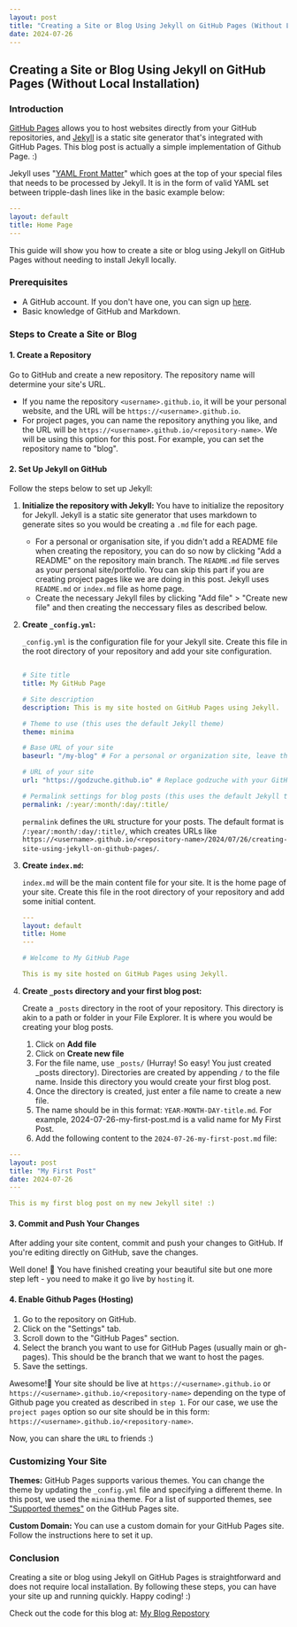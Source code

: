 ```yaml
---
layout: post
title: "Creating a Site or Blog Using Jekyll on GitHub Pages (Without Local Installation)"
date: 2024-07-26
---
```


## Creating a Site or Blog Using Jekyll on GitHub Pages (Without Local Installation)

### Introduction

[GitHub Pages](https://pages.github.com/) allows you to host websites directly from your GitHub repositories, and [Jekyll](https://jekyllrb.com/) is a static site generator that's integrated with GitHub Pages. This blog post is actually a simple implementation of Github Page. :)

Jekyll uses "[YAML Front Matter](https://jekyllrb.com/docs/front-matter/)" which goes at the top of your special files that needs to be processed by Jekyll. It is in the form of valid YAML set between tripple-dash lines like in the basic example below:

```yml
---
layout: default
title: Home Page
---
```

This guide will show you how to create a site or blog using Jekyll on GitHub Pages without needing to install Jekyll locally.

### Prerequisites

- A GitHub account. If you don't have one, you can sign up [here](https://github.com/join).
- Basic knowledge of GitHub and Markdown.

### Steps to Create a Site or Blog

#### 1. Create a Repository

Go to GitHub and create a new repository. The repository name will determine your site's URL.
- If you name the repository `<username>.github.io`, it will be your personal website, and the URL will be `https://<username>.github.io`.
- For project pages, you can name the repository anything you like, and the URL will be `https://<username>.github.io/<repository-name>`. We will be using this option for this post.
For example, you can set the repository name to "blog".

#### 2. Set Up Jekyll on GitHub

Follow the steps below to set up Jekyll:

1. **Initialize the repository with Jekyll:**
You have to initialize the repository for Jekyll. Jekyll is a static site generator that uses markdown to generate sites so you would be creating a `.md` file for each page.

   - For a personal or organisation site, if you didn't add a README file when creating the repository, you can do so now by clicking "Add a README" on the repository main branch. The `README.md` file serves as your personal site/portfolio. You can skip this part if you are creating project pages like we are doing in this post. Jekyll uses `README.md` or `index.md` file as home page.
   - Create the necessary Jekyll files by clicking "Add file" > "Create new file" and then creating the neccessary files as described below.


2. **Create `_config.yml`:**
   
   `_config.yml` is the configuration file for your Jekyll site. Create this file in the root directory of your repository and add your site configuration.

     ```yml

     # Site title
     title: My GitHub Page

     # Site description
     description: This is my site hosted on GitHub Pages using Jekyll.

     # Theme to use (this uses the default Jekyll theme)
     theme: minima
     
     # Base URL of your site
     baseurl: "/my-blog" # For a personal or organization site, leave this blank - `baseurl: ""`. For a project site, set this to your "/<repository-name>"

     # URL of your site
     url: "https://godzuche.github.io" # Replace godzuche with your GitHub username

     # Permalink settings for blog posts (this uses the default Jekyll theme)
     permalink: /:year/:month/:day/:title/
     ```

   `permalink` defines the `URL` structure for your posts. The default format is `/:year/:month/:day/:title/`,
   which creates URLs like `https://<username>.github.io/<repository-name>/2024/07/26/creating-site-using-jekyll-on-github-pages/`.

4. **Create `index.md`:**
   
   `index.md` will be the main content file for your site. It is the home page of your site.
    Create this file in the root directory of your repository and add some initial content.

   ```yml
   ---
   layout: default
   title: Home
   ---

   # Welcome to My GitHub Page

   This is my site hosted on GitHub Pages using Jekyll.
   ```

6. **Create `_posts` directory and your first blog post:**

   Create a `_posts` directory in the root of your repository. This directory is akin to a path or folder in your File Explorer. It is where you would be creating your blog posts.
   
   1. Click on **Add file**
   2. Click on **Create new file**
   3. For the file name, use `_posts/` (Hurray! So easy! You just created _posts directory). Directories are created by appending `/` to the file name. Inside this directory you would create your first blog post.
   4. Once the directory is created, just enter a file name to create a new file.
   5. The name should be in this format: `YEAR-MONTH-DAY-title.md`. For example, 2024-07-26-my-first-post.md is a valid name for My First Post.
   6. Add the following content to the `2024-07-26-my-first-post.md` file:


```yml
---
layout: post
title: "My First Post"
date: 2024-07-26
---

This is my first blog post on my new Jekyll site! :)
```

#### 3. Commit and Push Your Changes

After adding your site content, commit and push your changes to GitHub. If you're editing directly on GitHub, save the changes.

Well done! 🙌 You have finished creating your beautiful site but one more step left - you need to make it go live by `hosting` it.

#### 4. Enable Github Pages (Hosting)

1. Go to the repository on GitHub.
2. Click on the "Settings" tab.
3. Scroll down to the "GitHub Pages" section.
4. Select the branch you want to use for GitHub Pages (usually main or gh-pages). This should be the branch that we want to host the pages.
5. Save the settings.

Awesome!🥳 Your site should be live at `https://<username>.github.io` or `https://<username>.github.io/<repository-name>` 
depending on the type of Github page you created as described in `step 1`. For our case, we use the `project pages` option so our site should be in this form: `https://<username>.github.io/<repository-name>`.

Now, you can share the `URL` to friends :)

### Customizing Your Site

**Themes:**
GitHub Pages supports various themes. You can change the theme by updating the `_config.yml` file and specifying a different theme. In this post, we used the `minima` theme. For a list of supported themes, see ["Supported themes"](https://pages.github.com/themes/) on the GitHub Pages site.

**Custom Domain:**
You can use a custom domain for your GitHub Pages site. Follow the instructions here to set it up.

### Conclusion

Creating a site or blog using Jekyll on GitHub Pages is straightforward and does not require local installation. 
By following these steps, you can have your site up and running quickly. Happy coding! :)


Check out the code for this blog at: [My Blog Repostory](https://github.com/Godzuche/my-blog/tree/gh-pages)

   

